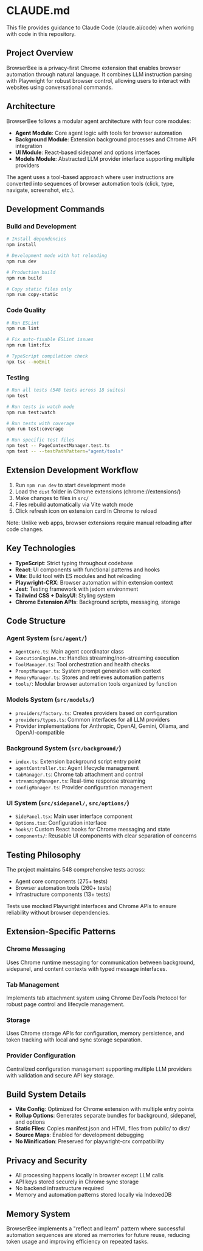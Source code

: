 # CLAUDE.md

This file provides guidance to Claude Code (claude.ai/code) when working with code in this repository.

## Project Overview

BrowserBee is a privacy-first Chrome extension that enables browser automation through natural language. It combines LLM instruction parsing with Playwright for robust browser control, allowing users to interact with websites using conversational commands.

## Architecture

BrowserBee follows a modular agent architecture with four core modules:

- **Agent Module**: Core agent logic with tools for browser automation
- **Background Module**: Extension background processes and Chrome API integration  
- **UI Module**: React-based sidepanel and options interfaces
- **Models Module**: Abstracted LLM provider interface supporting multiple providers

The agent uses a tool-based approach where user instructions are converted into sequences of browser automation tools (click, type, navigate, screenshot, etc.).

## Development Commands

### Build and Development
```bash
# Install dependencies
npm install

# Development mode with hot reloading
npm run dev

# Production build
npm run build

# Copy static files only
npm run copy-static
```

### Code Quality
```bash
# Run ESLint
npm run lint

# Fix auto-fixable ESLint issues
npm run lint:fix

# TypeScript compilation check
npx tsc --noEmit
```

### Testing
```bash
# Run all tests (548 tests across 18 suites)
npm test

# Run tests in watch mode
npm run test:watch

# Run tests with coverage
npm run test:coverage

# Run specific test files
npm test -- PageContextManager.test.ts
npm test -- --testPathPattern="agent/tools"
```

## Extension Development Workflow

1. Run `npm run dev` to start development mode
2. Load the `dist` folder in Chrome extensions (chrome://extensions/)
3. Make changes to files in `src/`
4. Files rebuild automatically via Vite watch mode
5. Click refresh icon on extension card in Chrome to reload

Note: Unlike web apps, browser extensions require manual reloading after code changes.

## Key Technologies

- **TypeScript**: Strict typing throughout codebase
- **React**: UI components with functional patterns and hooks
- **Vite**: Build tool with ES modules and hot reloading
- **Playwright-CRX**: Browser automation within extension context
- **Jest**: Testing framework with jsdom environment
- **Tailwind CSS + DaisyUI**: Styling system
- **Chrome Extension APIs**: Background scripts, messaging, storage

## Code Structure

### Agent System (`src/agent/`)
- `AgentCore.ts`: Main agent coordinator class
- `ExecutionEngine.ts`: Handles streaming/non-streaming execution
- `ToolManager.ts`: Tool orchestration and health checks
- `PromptManager.ts`: System prompt generation with context
- `MemoryManager.ts`: Stores and retrieves automation patterns
- `tools/`: Modular browser automation tools organized by function

### Models System (`src/models/`)
- `providers/factory.ts`: Creates providers based on configuration
- `providers/types.ts`: Common interfaces for all LLM providers
- Provider implementations for Anthropic, OpenAI, Gemini, Ollama, and OpenAI-compatible

### Background System (`src/background/`)
- `index.ts`: Extension background script entry point
- `agentController.ts`: Agent lifecycle management
- `tabManager.ts`: Chrome tab attachment and control
- `streamingManager.ts`: Real-time response streaming
- `configManager.ts`: Provider configuration management

### UI System (`src/sidepanel/`, `src/options/`)
- `SidePanel.tsx`: Main user interface component
- `Options.tsx`: Configuration interface
- `hooks/`: Custom React hooks for Chrome messaging and state
- `components/`: Reusable UI components with clear separation of concerns

## Testing Philosophy

The project maintains 548 comprehensive tests across:
- Agent core components (275+ tests)
- Browser automation tools (260+ tests)  
- Infrastructure components (13+ tests)

Tests use mocked Playwright interfaces and Chrome APIs to ensure reliability without browser dependencies.

## Extension-Specific Patterns

### Chrome Messaging
Uses Chrome runtime messaging for communication between background, sidepanel, and content contexts with typed message interfaces.

### Tab Management
Implements tab attachment system using Chrome DevTools Protocol for robust page control and lifecycle management.

### Storage
Uses Chrome storage APIs for configuration, memory persistence, and token tracking with local and sync storage separation.

### Provider Configuration
Centralized configuration management supporting multiple LLM providers with validation and secure API key storage.

## Build System Details

- **Vite Config**: Optimized for Chrome extension with multiple entry points
- **Rollup Options**: Generates separate bundles for background, sidepanel, and options
- **Static Files**: Copies manifest.json and HTML files from public/ to dist/
- **Source Maps**: Enabled for development debugging
- **No Minification**: Preserved for playwright-crx compatibility

## Privacy and Security

- All processing happens locally in browser except LLM calls
- API keys stored securely in Chrome sync storage
- No backend infrastructure required
- Memory and automation patterns stored locally via IndexedDB

## Memory System

BrowserBee implements a "reflect and learn" pattern where successful automation sequences are stored as memories for future reuse, reducing token usage and improving efficiency on repeated tasks.